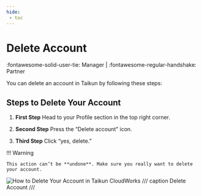```yaml
---
hide:
 - toc
---
```


# **Delete Account**
:fontawesome-solid-user-tie: Manager | :fontawesome-regular-handshake: Partner

You can delete an account in Taikun by following these steps:

## **Steps to Delete Your Account**

1. **First Step**
   Head to your Profile section in the top right corner.

2. **Second Step**
   Press the “Delete account” icon.

3. **Third Step**
   Click “yes, delete.”

!!! Warning

	This action can’t be **undone**. Make sure you really want to delete your account.

![How to Delete Your Account in Taikun CloudWorks](https://rgw.cloudpoint.tcpro.cz/swift/v1/KEY_0efe203c42c0402f9402a570302dc066/new-docs/account-management/delete-account/delete.gif)
/// caption
Delete Account
///
